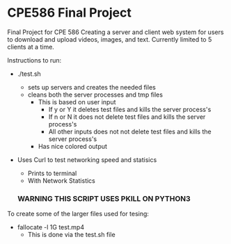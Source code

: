 # CPE586 Final Project
Final Project for CPE 586
Creating a server and client web system for users to download and upload videos, images, and text. Currently limited to 5 clients at a time.

Instructions to run:
  - ./test.sh
    - sets up servers and creates the needed files 
    - cleans both the server processes and tmp files
      - This is based on user input 
        - If y or Y it deletes test files and kills the server process's
        - If n or N it does not delete test files and kills the server process's
        - All other inputs does not not delete test files and kills the server process's
      - Has nice colored output
      
  - Uses Curl to test networking speed and statisics 
    - Prints to terminal
    - With Network Statistics

    ### WARNING THIS SCRIPT USES PKILL ON PYTHON3 ###

To create some of the larger files used for tesing:
  - fallocate -l 1G test.mp4
    - This is done via the test.sh file
